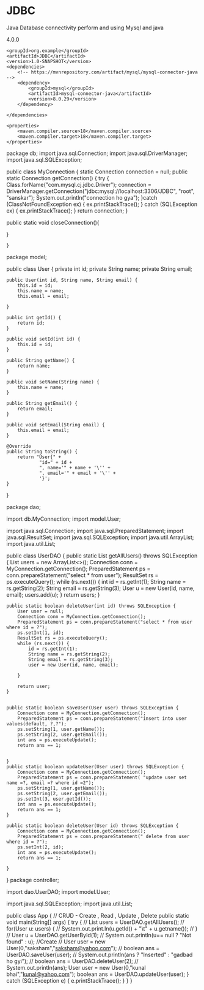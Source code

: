 # JDBC
Java Database connectivity perform and using Mysql and java
<?xml version="1.0" encoding="UTF-8"?>
<project xmlns="http://maven.apache.org/POM/4.0.0"
         xmlns:xsi="http://www.w3.org/2001/XMLSchema-instance"
         xsi:schemaLocation="http://maven.apache.org/POM/4.0.0 http://maven.apache.org/xsd/maven-4.0.0.xsd">
    <modelVersion>4.0.0</modelVersion>

    <groupId>org.example</groupId>
    <artifactId>JDBC</artifactId>
    <version>1.0-SNAPSHOT</version>
    <dependencies>
        <!-- https://mvnrepository.com/artifact/mysql/mysql-connector-java -->
        <dependency>
            <groupId>mysql</groupId>
            <artifactId>mysql-connector-java</artifactId>
            <version>8.0.29</version>
        </dependency>

    </dependencies>

    <properties>
        <maven.compiler.source>18</maven.compiler.source>
        <maven.compiler.target>18</maven.compiler.target>
    </properties>


package db;
import java.sql.Connection;
import java.sql.DriverManager;
import java.sql.SQLException;

public class MyConnection {
 static   Connection connection = null;
 public static Connection getConnection() {
     try {
         Class.forName("com.mysql.cj.jdbc.Driver");
         connection = DriverManager.getConnection("jdbc:mysql://localhost:3306/JDBC", "root", "sanskar");
         System.out.println("connection ho gya");
     }catch (ClassNotFoundException ex) {
         ex.printStackTrace();
     } catch (SQLException ex) {
         ex.printStackTrace();
     }
     return connection;
 }


 public static void closeConnection(){

 }


    }

package model;

public class User {
  private  int id;
  private  String name;
  private  String email;


    public User(int id, String name, String email) {
        this.id = id;
        this.name = name;
        this.email = email;

    }

    public int getId() {
        return id;
    }

    public void setId(int id) {
        this.id = id;
    }

    public String getName() {
        return name;
    }

    public void setName(String name) {
        this.name = name;
    }

    public String getEmail() {
        return email;
    }

    public void setEmail(String email) {
        this.email = email;
    }

    @Override
    public String toString() {
        return "User{" +
                "id=" + id +
                ", name='" + name + '\'' +
                ", email='" + email + '\'' +
                '}';
    }
}

  package dao;

import db.MyConnection;
import model.User;

import java.sql.Connection;
import java.sql.PreparedStatement;
import java.sql.ResultSet;
import java.sql.SQLException;
import java.util.ArrayList;
import java.util.List;

public class UserDAO {
    public static List<User> getAllUsers() throws SQLException {
        List<User> users = new ArrayList<>();
        Connection conn = MyConnection.getConnection();
        PreparedStatement ps = conn.prepareStatement("select * from user");
        ResultSet rs = ps.executeQuery();
        while (rs.next()) {
            int id = rs.getInt(1);
            String name = rs.getString(2);
            String email = rs.getString(3);
            User u = new User(id, name, email);
            users.add(u);
        }
        return users;
    }

    public static boolean deleteUser(int id) throws SQLException {
        User user = null;
        Connection conn = MyConnection.getConnection();
        PreparedStatement ps = conn.prepareStatement("select * from user where id = ?");
        ps.setInt(1, id);
        ResultSet rs = ps.executeQuery();
        while (rs.next()) {
            id = rs.getInt(1);
            String name = rs.getString(2);
            String email = rs.getString(3);
            user = new User(id, name, email);

        }

        return user;
    }


    public static boolean saveUser(User user) throws SQLException {
        Connection conn = MyConnection.getConnection();
        PreparedStatement ps = conn.prepareStatement("insert into user  values(default, ?,?");
        ps.setString(1, user.getName());
        ps.setString(2, user.getEmail());
        int ans = ps.executeUpdate();
        return ans == 1;


    }
    public static boolean updateUser(User user) throws SQLException {
        Connection conn = MyConnection.getConnection();
        PreparedStatement ps = conn.prepareStatement( "update user set name =?, email =? where id =2");
        ps.setString(1, user.getName());
        ps.setString(2, user.getEmail());
        ps.setInt(3, user.getId());
        int ans = ps.executeUpdate();
        return ans == 1;
    }

    public static boolean deleteUser(User id) throws SQLException {
        Connection conn = MyConnection.getConnection();
        PreparedStatement ps = conn.prepareStatement(" delete from user where id = ?");
        ps.setInt(2, id);
        int ans = ps.executeUpdate();
        return ans == 1;

    }
}
package controller;

import dao.UserDAO;
import model.User;

import java.sql.SQLException;
import java.util.List;


public class App {
    // CRUD - Create , Read , Update , Delete
    public static void main(String[] args) {
        try {
            // List<User> users = UserDAO.getAllUsers();
            // for(User u: users) {
           // System.out.print.ln(u.getId() + "\t" + u.getname());
    //    }
      //  User u =    UserDAO.getUserById(1);
          //  System.out.println(u== null ? "Not found" : u);
            //Create
    //    User user = new User(0,"saksham","saksham@yahoo.com");
   //  boolean ans =   UserDAO.saveUser(user);
    //    System.out.println(ans ? "Inserted" : "gadbad ho gyi");
   //   boolean ans = UserDAO.deleteUser(2);
          //  System.out.println(ans);
            User user = new User(0,"kunal bhai","kunal@yahoo.com");
   boolean ans =         UserDAO.updateUser(user);
        } catch (SQLException e) {
            e.printStackTrace();
        }
    }
}
